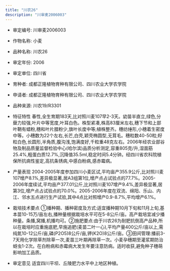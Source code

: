```yaml
---
title: "川农26"
description: "川审麦2006003"
---
```

* 审定编号:  川审麦2006003

*  作物名称:  小麦

*  品种名称:  川农26

*  审定年份:  2006

*  审定单位:  四川省

* 育种者:  成都正隆植物育种有限公司、四川农业大学农学院

*  申请者:  成都正隆植物育种有限公司、四川农业大学农学院

*  品种来源:  川农19/R3301

*  特征特性
春性,全生育期183天,比对照川麦107早2-3天。幼苗半直立,绿色,分蘖力较强,叶片中等宽度,叶耳白色。株型紧凑,株高83厘米左右,穗下节和上部叶鞘有蜡粉,穗和叶片腊粉少,旗叶长度中等;植株整齐。穗纺缍形,小穗着生密度中等。小穗数为22个左右,长芒,白壳,颖壳椭圆型,无茸毛。穗粒数40-50粒;籽粒白色,长圆形,半角质,腹沟浅,饱满度好,千粒重48克左右。2006年经农业部谷物及制品质量监督检验中心(哈尔滨)品质分析测定,容重805克/升,湿面筋25.4%,粗蛋白质12.7%,沉降值35.5ml,稳定时间5.4分钟。经四川省农科院植保所抗病性鉴定,高抗条锈病,中感白粉病,感赤霉病。

*  产量表现
2004-2005年度参加四川小麦区试,平均亩产355.9公斤,比对照川麦107增产8.1%,差异极显著,居A3组第1位,增产点占试验点的77.7%。2005-2006年度续试,平均亩产377.01公斤,比对照川麦107增产9.4%,差异极显著,居第3位,增产点占试验点的70.0%。2005-2006年度在双流、绵阳、乐山、内江、邻水五点进行生产试验,其中4点比对照增产0.9-8.7%,平均增产6.1%。

*  栽培技术要点
①播种期、播种密度及方式:适宜播种期10月下旬和11月上旬,基本苗10-15万/亩左右,播种量根据栽培水平可在5-8公斤/亩。高产栽培宜减少播种量。条播,窝播,机播均可。②施肥要点:由于川农26为耐肥抗倒高产品种,所以在栽培时应重施底肥,早施追肥(麦苗二叶一心),平均产量400公斤/亩以上,需纯氮10-12公斤/亩,磷(P2O5)8公斤/亩,钾(K2O)8公斤/亩。③田间管理:播前3-7天用化学除草剂除草一次,麦苗三叶期再除草一次。小麦孕穗期至灌浆期防治蚜虫1-2次。在白粉病和赤霉病大发生年要注意防病。适时收获,避免种子穗萌影响加工品质。

*  审定意见
适宜四川平坝、丘陵肥力水平中上地区种植。
